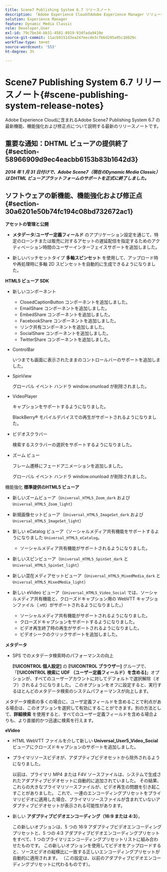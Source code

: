 ```yaml
---
title: Scene7 Publishing System 6.7 リリースノート
description: 「Adobe Experience CloudのAdobe Experience Manager ソリューションの一部であるAdobe Scene7 Publishing System 6.7 の最新機能、機能強化および修正点について説明する最新のリリースノートです」
solution: Experience Manager
feature: Dynamic Media Classic
role: Developer,User
exl-id: 79c7be34-bb31-4581-8919-934fada9410e
source-git-commit: 11acb9151d3ea247eecde3cfbbd295a95c10829c
workflow-type: tm+mt
source-wordcount: '553'
ht-degree: 3%

---
```


# Scene7 Publishing System 6.7 リリースノート{#scene-publishing-system-release-notes}

Adobe Experience Cloudに含まれるAdobe Scene7 Publishing System 6.7 の最新機能、機能強化および修正点について説明する最新のリリースノートです。

## 重要な通知：DHTML ビューアの提供終了 {#section-58966909d9ec4eacbb6153b83b1642d3}

***2014 年 1 月 31 日付けで、Adobe Scene7（現在のDynamic Media Classic）は DHTML ビューアプラットフォームのサポートを正式に終了しました。***

## ソフトウェアの新機能、機能強化および修正点 {#section-30a6201e50b74fc194c08bd732672ac1}

**アセットの管理と公開**

* **メタデータ**/**ユーザー定義フィールド** のアプリケーション設定を通じて、特定のローンチまたは販売に対するアセットの遅延配信を指定するためのアクティベーション時間のユーザーインターフェイスサポートを追加しました。

<!--   [More information](http://help.adobe.com/en_US/scene7/using/WS08F62297-36A5-4c35-9D4E-5BE38C41D39C.html). -->

* 新しいバッチセットタイプ **多軸スピンセット** を使用して、アップロード時や再処理時に多軸 2D スピンセットを自動的に生成できるようになりました。

<!--   [More information](http://help.adobe.com/en_US/scene7/using/WSf6ef983f54a76485-20cc30b112624e7b244-7fff.html). -->

**HTML5 ビューア SDK**

<!-- The *Adobe Scene7 HTML5 Viewers SDK* is available as part of the SDK download from Adobe Developer Connection.

[More information](http://help.adobe.com/en_US/scene7/using/WSd4272150f67705c11b002eec12fcba4dee6-8000.html). -->

* 新しいコンポーネント

   * ClosedCaptionButton コンポーネントを追加しました。
   * EmailShare コンポーネントを追加しました。
   * EmbedShare コンポーネントを追加しました。
   * FacebookShare コンポーネントを追加しました。
   * リンク共有コンポーネントを追加しました。
   * SocialShare コンポーネントを追加しました。
   * TwitterShare コンポーネントを追加しました。

* ControlBar

  いつまでも画面に表示されたままのコントロールバーのサポートを追加しました。

* SpinView

  グローバル イベント ハンドラ window.onunload が削除されました。

* VideoPlayer

  キャプションをサポートするようになりました。

  BlackBerry® モバイルデバイスでの再生がサポートされるようになりました。

* ビデオスクラバー

  検索するスクラバーの選択をサポートするようになりました。

* ズーム ビュー

  フレーム遷移にフェードアニメーションを追加しました。

  グローバル イベント ハンドラ window.onunload が削除されました。

機能強化
**標準提供のHTML5 ビューア**

* 新しいズームビューア（`Universal_HTML5_Zoom_dark` および `Universal_HTML5_Zoom_light`）
* 新規画像セットビューア（`Universal_HTML5_ImageSet_dark` および `Universal_HTML5_ImageSet_light`）
* 新しい eCatalog ビューア（ソーシャルメディア共有機能をサポートするようになりました `Universal_HTML5_eCatalog`。

   * ソーシャルメディア共有機能がサポートされるようになりました。

* 新しいスピンビューア（`Universal_HTML5_SpinSet_dark` と `Universal_HTML5_SpinSet_light`）

* 新しい混在メディアセットビューア（`Universal_HTML5_MixedMedia_dark` と `Universal_HTML5_MixedMedia_light`）
* 新しい eVideo ビューア（`Universal_HTML5_Video_Social` では、ソーシャルメディア共有機能と、クローズドキャプション用の WebVTT キャプションファイル（.vtt）がサポートされるようになりました。）

   * ソーシャルメディア共有機能がサポートされるようになりました。
   * クローズドキャプションをサポートするようになりました。
   * ビデオ再生終了時の再生がサポートされるようになりました。
   * ビデオシークのクリックサポートを追加しました。

<!-- [Viewer preset compatibility matrix](http://help.adobe.com/en_US/scene7/using/WS6E593DEA-7D81-4cd6-84B0-85E8BB274176.html).

[Adding captions to eVideo](http://help.adobe.com/en_US/scene7/using/WS98ca2e6790647c06-6f6f53e137b959f094-8000.html). -->
**メタデータ**

* SPS でのメタデータ検索時のパフォーマンスの向上

  **[!UICONTROL 個人設定]** の **[!UICONTROL ブラウザー]** グループで、「**[!UICONTROL 検索に UDF （ユーザー定義フィールド）を含める]**」オプションが、すべてのユーザーアカウントに対してデフォルトで選択解除（オフ）されるようになりました。 このオプションをオフに設定すると、実行するほとんどのメタデータ検索のシステムパフォーマンスが向上します。

<!--   [Personal Setup](http://help.adobe.com/en_US/scene7/using/WSCAAE9C8A-F172-43a8-B134-6163E7C80218.html). -->

メタデータ検索の多くの場合に、ユーザ定義フィールドを含めることで利点がある場合は、このオプションを選択して有効にすることができます。別の方法として、**詳細検索** を使用すると、すべてのユーザー定義フィールドを含める場合よりも、より直接的かつ迅速に検索を行えます。

<!--   [Advanced search](http://help.adobe.com/en_US/scene7/using/WS259993e42159a215-1c6a66df1265272619e-7ff5.html). -->

**eVideo**

* HTML WebVTT ファイルを介して新しい **Universal_User5_Video_Social** ビューアにクローズドキャプションのサポートを追加しました。

<!--   [Adding captions to eVideo](http://help.stage.adobe.com/en_US/scene7/using/WS98ca2e6790647c06-6f6f53e137b959f094-8000.html). -->

* プライマリソースビデオが、アダプティブビデオセットから除外されるようになりました。

  以前は、プライマリ MP4 または F4V ソースファイルは、システムで生成されたアダプティブビデオセットに自動的に追加されていました。 その結果、これらの大きなプライマリソースファイルが、ビデオ再生の問題を引き起こすことがありました。 これで、一連のエンコーディングプリセットをプライマリビデオに適用した場合、プライマリソースファイルが含まれていないアダプティブビデオセットが表示される可能性があります。

* 新しい **アダプティブビデオエンコーディング（16:9 または 4:3）**。

  この新しいオプションは、5 つの 16:9 アダプティブビデオエンコーディングプリセットと、5 つの 4:3 アダプティブビデオエンコーディングプリセットをすべて、1 つのプライマリエンコーディングプリセットリストに組み合わせたものです。 この新しいオプションを使用してビデオをアップロードすると、ソースビデオの縦横比に一致する正しいエンコーディングプリセットが自動的に適用されます。 （この設定は、以前のアダプティブビデオエンコーディングプリセットに代わるものです）。

<!--   [More information](http://help.stage.adobe.com/en_US/scene7/using/WSE86ACF2B-BD50-4c48-A1D7-9CD4405B62D0.html). -->

